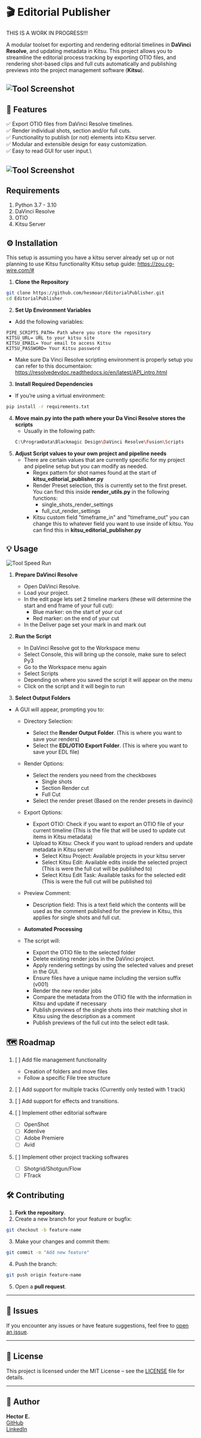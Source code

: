 # 🎬 Editorial Publisher
THIS IS A WORK IN PROGRESS!!!

A modular toolset for exporting and rendering editorial timelines in **DaVinci Resolve**, and updating metadata in Kitsu. This project allows you to streamline the editorial process tracking by exporting OTIO files, and rendering shot-based clips and full cuts automatically and publishing previews into the project management software (**Kitsu**). 

![Tool Screenshot](https://github.com/hesmoar/EditorialPublisher/blob/master/readme_resources/Tool_Screenshot.png)
---

## 🚀 **Features**

✅ Export OTIO files from DaVinci Resolve timelines.\
✅ Render individual shots, section and/or full cuts.\
✅ Functionality to publish (or not) elements into Kitsu server.\
✅ Modular and extensible design for easy customization.\
✅ Easy to read GUI for user input.\

![Tool Screenshot](https://github.com/hesmoar/EditorialPublisher/blob/UI-experiment-logging/readme_resources/EditorialPublisher_newLayout.png)
---

## **Requirements**

1. Python 3.7 - 3.10
2. DaVinci Resolve
3. OTIO
4. Kitsu Server


## ⚙️ **Installation**
This setup is assuming you have a kitsu server already set up or not planning to use Kitsu functionality 
Kitsu setup guide: https://zou.cg-wire.com/#

1. **Clone the Repository**

```bash
git clone https://github.com/hesmoar/EditorialPublisher.git
cd EditorialPublisher
```

2. **Set Up Environment Variables**

- Add the following variables:

```
PIPE_SCRIPTS_PATH= Path where you store the repository
KITSU_URL= URL to your kitsu site
KITSU_EMAIL= Your email to access Kitsu
KITSU_PASSWORD= Your Kitsu password 
```
- Make sure Da Vinci Resolve scripting environment is properly setup you can refer to this documentaion: https://resolvedevdoc.readthedocs.io/en/latest/API_intro.html

3. **Install Required Dependencies**

- If you’re using a virtual environment:

```bash
pip install -r requirements.txt
```
4. **Move main.py into the path where your Da Vinci Resolve stores the scripts**
   - Usually in the following path:
   ```bash
   C:\ProgramData\Blackmagic Design\DaVinci Resolve\Fusion\Scripts
   ```
5. **Adjust Script values to your own project and pipeline needs**
   - There are certain values that are currently specific for my project and pipeline setup but you can modify as needed. 
      - Regex pattern for shot names found at the start of **kitsu_editorial_publisher.py**
      - Render Preset selection, this is currently set to the first preset. You can find this inside **render_utils.py** in the following functions:
         - single_shots_render_settings
         - full_cut_render_settings
      - Kitsu custom field "timeframe_in" and "timeframe_out" you can change this to whatever field you want to use inside of kitsu. You can find this in **kitsu_editorial_publisher.py**


## 💡 **Usage**
![Tool Speed Run](https://github.com/hesmoar/EditorialPublisher/blob/master/readme_resources/EditorialPublisher_SpeedRun.gif)

1. **Prepare DaVinci Resolve**
   - Open DaVinci Resolve.
   - Load your project.
   - In the edit page lets set 2 timeline markers (these will determine the start and end frame of your full cut):
      - Blue marker: on the start of your cut
      - Red marker: on the end of your cut 
   - In the Deliver page set your mark in and mark out


2. **Run the Script**
   - In DaVinci Resolve got to the Workspace menu
   - Select Console, this will bring up the console, make sure to select Py3
   - Go to the Workspace menu again
   - Select Scripts
   - Depending on where you saved the script it will appear on the menu 
   - Click on the script and it will begin to run

3. **Select Output Folders**

- A GUI will appear, prompting you to:
   - Directory Selection:
      - Select the **Render Output Folder**. (This is where you want to save your renders)
      - Select the **EDL/OTIO Export Folder**. (This is where you want to save your EDL file)
   - Render Options:
      - Select the renders you need from the checkboxes
         - Single shots
         - Section Render cut
         - Full Cut 
      - Select the render preset (Based on the render presets in davinci)
   - Export Options:
      - Export OTIO: Check if you want to export an OTIO file of your current timeline (This is the file that will be used to update cut items in Kitsu metadata)
      - Upload to Kitsu: Check if you want to upload renders and update metadata in Kitsu server
         - Select Kitsu Project: Available projects in your kitsu server
         - Select Kitsu Edit: Available edits inside the selected project (This is were the full cut will be published to)
         - Select Kitsu Edit Task: Available tasks for the selected edit (This is were the full cut will be published to)
   - Preview Comment:
      - Description field: This is a text field which the contents will be used as the comment published for the preview in Kitsu, this applies for single shots and full cut. 

   - **Automated Processing**
   - The script will:
     - Export the OTIO file to the selected folder
     - Delete existing render jobs in the DaVinci project.
     - Apply rendering settings by using the selected values and preset in the GUI.
     - Ensure files have a unique name including the version suffix (v001)
     - Render the new render jobs
     - Compare the metadata from the OTIO file with the information in Kitsu and update if necessary
     - Publish previews of the single shots into their matching shot in Kitsu using the description as a comment
     - Publish previews of the full cut into the select edit task. 

## 🗺️ Roadmap
1. [ ] Add file management functionality
   * Creation of folders and move files
   * Follow a specific File tree structure

2. [ ] Add support for multiple tracks (Currently only tested with 1 track)

3. [ ] Add support for effects and transitions. 

4. [ ] Implement other editorial software
   * [ ] OpenShot
   * [ ] Kdenlive
   * [ ] Adobe Premiere
   * [ ] Avid

5. [ ] Implement other project tracking softwares
   * [ ] Shotgrid/Shotgun/Flow
   * [ ] FTrack

## 🛠️ **Contributing**

1. **Fork the repository**.
2. Create a new branch for your feature or bugfix:

```bash
git checkout -b feature-name
```

3. Make your changes and commit them:

```bash
git commit -m "Add new feature"
```

4. Push the branch:

```bash
git push origin feature-name
```

5. Open a **pull request**.

---

## 🐛 **Issues**

If you encounter any issues or have feature suggestions, feel free to [open an issue](https://github.com/hesmoar/EditorialPublisher/issues).

---

## 📄 **License**

This project is licensed under the MIT License – see the [LICENSE](LICENSE) file for details.

---

## 👥 **Author**

**Hector E.**\
[GitHub](https://github.com/hesmoar)\
[LinkedIn](https://www.linkedin.com/in/hesmoar)



